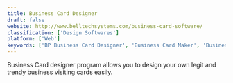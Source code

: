```yaml
---
title: Business Card Designer
draft: false 
website: http://www.belltechsystems.com/business-card-software/
classification: ['Design Softwares']
platform: ['Web']
keywords: ['BP Business Card Designer', 'Business Card Maker', 'BusinessCardLand', 'BusinessCards MX', 'Canva Business Card', 'Canva Logo Maker', 'CardWorks Business Card Software', 'DYMO Label', 'DesignMantic Business Card Maker', 'JuicyBC', 'Logo Crunch', 'Logoshi', 'Looka', 'OfficePrinter Business Card', 'Swift Publisher', 'Tailor Brands', 'ezeep', 'gLabels']
---
```

Business Card designer program allows you to design your own legit and trendy business visiting cards easily.